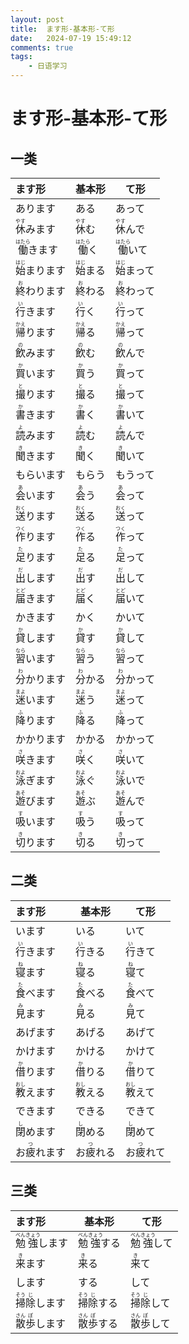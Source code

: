 ```yaml
---
layout: post
title:  ます形-基本形-て形
date:   2024-07-19 15:49:12
comments: true
tags: 
    - 日语学习
---
```


# ます形-基本形-て形

## 一类
| ます形 | 基本形 | て形 |
|:--|---|---|
| あります | ある | あって |
| <ruby>休<rt>やす</rt></ruby>みます | <ruby>休<rt>やす</rt></ruby>む | <ruby>休<rt>やす</rt></ruby>んで |
| <ruby>働<rt>はたら</rt></ruby>きます | <ruby>働<rt>はたら</rt></ruby>く | <ruby>働<rt>はたら</rt></ruby>いて |
| <ruby>始<rt>はじ</rt></ruby>まります | <ruby>始<rt>はじ</rt></ruby>まる | <ruby>始<rt>はじ</rt></ruby>まって |
| <ruby>終<rt>お</rt></ruby>わります | <ruby>終<rt>お</rt></ruby>わる | <ruby>終<rt>お</rt></ruby>わって |
| <ruby>行<rt>い</rt></ruby>きます | <ruby>行<rt>い</rt></ruby>く | <ruby>行<rt>い</rt></ruby>って |
| <ruby>帰<rt>かえ</rt></ruby>ります | <ruby>帰<rt>かえ</rt></ruby>る | <ruby>帰<rt>かえ</rt></ruby>って |
| <ruby>飲<rt>の</rt></ruby>みます | <ruby>飲<rt>の</rt></ruby>む | <ruby>飲<rt>の</rt></ruby>んで |
| <ruby>買<rt>か</rt></ruby>います | <ruby>買<rt>か</rt></ruby>う | <ruby>買<rt>か</rt></ruby>って |
| <ruby>撮<rt>と</rt></ruby>ります | <ruby>撮<rt>と</rt></ruby>る | <ruby>撮<rt>と</rt></ruby>って |
| <ruby>書<rt>か</rt></ruby>きます | <ruby>書<rt>か</rt></ruby>く | <ruby>書<rt>か</rt></ruby>いて |
| <ruby>読<rt>よ</rt></ruby>みます | <ruby>読<rt>よ</rt></ruby>む | <ruby>読<rt>よ</rt></ruby>んで |
| <ruby>聞<rt>き</rt></ruby>きます | <ruby>聞<rt>き</rt></ruby>く | <ruby>聞<rt>き</rt></ruby>いて |
| もらいます | もらう | もうって |
| <ruby>会<rt>あ</rt></ruby>います | <ruby>会<rt>あ</rt></ruby>う | <ruby>会<rt>あ</rt></ruby>って |
| <ruby>送<rt>おく</rt></ruby>ります | <ruby>送<rt>おく</rt></ruby>る | <ruby>送<rt>おく</rt></ruby>って |
| <ruby>作<rt>つく</rt></ruby>ります | <ruby>作<rt>つく</rt></ruby>る | <ruby>作<rt>つく</rt></ruby>って |
| <ruby>足<rt>た</rt></ruby>ります | <ruby>足<rt>た</rt></ruby>る | <ruby>足<rt>た</rt></ruby>って |
| <ruby>出<rt>だ</rt></ruby>します | <ruby>出<rt>だ</rt></ruby>す | <ruby>出<rt>だ</rt></ruby>して |
| <ruby>届<rt>とど</rt></ruby>きます | <ruby>届<rt>とど</rt></ruby>く | <ruby>届<rt>とど</rt></ruby>いて |
| かきます | かく | かいて |
| <ruby>貸<rt>か</rt></ruby>します | <ruby>貸<rt>か</rt></ruby>す | <ruby>貸<rt>か</rt></ruby>して |
| <ruby>習<rt>なら</rt></ruby>います | <ruby>習<rt>なら</rt></ruby>う | <ruby>習<rt>なら</rt></ruby>って |
| <ruby>分<rt>わ</rt></ruby>かります | <ruby>分<rt>わ</rt></ruby>かる | <ruby>分<rt>わ</rt></ruby>かって |
| <ruby>迷<rt>まよ</rt></ruby>います | <ruby>迷<rt>まよ</rt></ruby>う | <ruby>迷<rt>まよ</rt></ruby>って |
| <ruby>降<rt>ふ</rt></ruby>ります | <ruby>降<rt>ふ</rt></ruby>る | <ruby>降<rt>ふ</rt></ruby>って |
| かかります | かかる | かかって |
| <ruby>咲<rt>さ</rt></ruby>きます | <ruby>咲<rt>さ</rt></ruby>く | <ruby>咲<rt>さ</rt></ruby>いて |
| <ruby>泳<rt>およ</rt></ruby>ぎます | <ruby>泳<rt>およ</rt></ruby>ぐ | <ruby>泳<rt>およ</rt></ruby>いで |
| <ruby>遊<rt>あそ</rt></ruby>びます | <ruby>遊<rt>あそ</rt></ruby>ぶ | <ruby>遊<rt>あそ</rt></ruby>んで |
| <ruby>吸<rt>す</rt></ruby>います | <ruby>吸<rt>す</rt></ruby>う | <ruby>吸<rt>す</rt></ruby>って |
| <ruby>切<rt>き</rt></ruby>ります | <ruby>切<rt>き</rt></ruby>る | <ruby>切<rt>き</rt></ruby>って |


## 二类

| ます形 | 基本形 | て形 |
|:--|---|---|
| います | いる | いて |
| <ruby>行<rt>い</rt></ruby>きます | <ruby>行<rt>い</rt></ruby>きる | <ruby>行<rt>い</rt></ruby>きて |
| <ruby>寝<rt>ね</rt></ruby>ます | <ruby>寝<rt>ね</rt></ruby>る | <ruby>寝<rt>ね</rt></ruby>て |
| <ruby>食<rt>た</rt></ruby>べます | <ruby>食<rt>た</rt></ruby>べる | <ruby>食<rt>た</rt></ruby>べて |
| <ruby>見<rt>み</rt></ruby>ます | <ruby>見<rt>み</rt></ruby>る | <ruby>見<rt>み</rt></ruby>て |
| あげます | あげる | あげて |
| かけます | かける | かけて |
| <ruby>借<rt>か</rt></ruby>ります | <ruby>借<rt>か</rt></ruby>りる | <ruby>借<rt>か</rt></ruby>りて |
| <ruby>教<rt>おし</rt></ruby>えます | <ruby>教<rt>おし</rt></ruby>える | <ruby>教<rt>おし</rt></ruby>えて |
| できます | できる | できて |
| <ruby>閉<rt>し</rt></ruby>めます | <ruby>閉<rt>し</rt></ruby>める | <ruby>閉<rt>し</rt></ruby>めて |
| お<ruby>疲<rt>つ</rt></ruby>れます | お<ruby>疲<rt>つ</rt></ruby>れる | お<ruby>疲<rt>つ</rt></ruby>れて |

## 三类
| ます形 | 基本形 | て形 |
|:--|---|---|
| <ruby>勉<rt>べん</rt>強<rt>きょう</rt></ruby>します | <ruby>勉<rt>べん</rt>強<rt>きょう</rt></ruby>する | <ruby>勉<rt>べん</rt>強<rt>きょう</rt></ruby>して |
| <ruby>来<rt>き</rt></ruby>ます | <ruby>来<rt>き</rt></ruby>る | <ruby>来<rt>き</rt></ruby>て |
| します | する | して |
| <ruby>掃<rt>そう</rt>除<rt>じ</rt></ruby>します | <ruby>掃<rt>そう</rt>除<rt>じ</rt></ruby>する | <ruby>掃<rt>そう</rt>除<rt>じ</rt></ruby>して |
| <ruby>散<rt>さん</rt>歩<rt>ぽ</rt></ruby>します | <ruby>散<rt>さん</rt>歩<rt>ぽ</rt></ruby>する | <ruby>散<rt>さん</rt>歩<rt>ぽ</rt></ruby>して |
